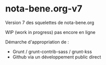 # nota-bene.org-v7
Version 7 des squelettes de nota-bene.org

WIP (work in progress) pas encore en ligne

Démarche d'appropriation de :

- Grunt / grunt-contrib-sass / grunt-kss
- Github via un développement public direct
